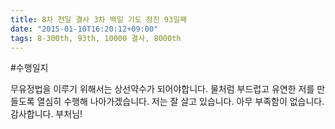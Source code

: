 ```yaml
---
title: 8차 천일 결사 3차 백일 기도 정진 93일째
date: "2015-01-10T16:20:12+09:00"
tags: 8-300th, 93th, 10000 결사, 8000th
---
```


#수행일지

무유정법을 이루기 위해서는 상선약수가 되어야합니다. 물처럼 부드럽고 유연한 저를 만들도록 열심히 수행해 나아가겠습니다. 저는 잘 살고 있습니다. 아무 부족함이 없습니다. 감사합니다. 부처님!
